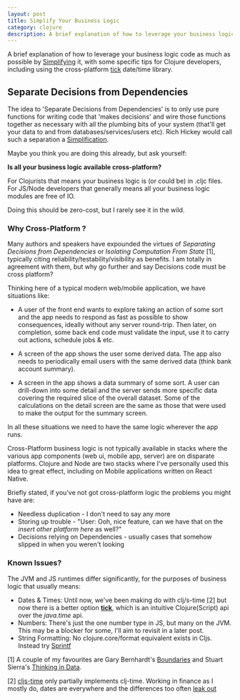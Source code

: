 ```yaml
---
layout: post
title: Simplify Your Business Logic
category: clojure
description: A brief explanation of how to leverage your business logic code as much as possible it, with some specific tips for Clojure developers about using the cross-platform [tick](https://github.com/juxt/tick) date/time library. 
---
```


A brief explanation of how to leverage your business logic code as much as possible by [Simplifying](https://www.infoq.com/presentations/Simple-Made-Easy) it, with some specific tips for Clojure developers,
including using the cross-platform [tick](https://github.com/juxt/tick) date/time library.

## Separate Decisions from Dependencies

The idea to 'Separate Decisions from Dependencies' is to only use pure functions for writing code that 'makes decisions'
and wire those functions together as necessary with all the plumbing bits of your system (that'll get your data to and from databases/services/users etc).
 Rich Hickey would call such a separation a [Simplification](https://www.infoq.com/presentations/Simple-Made-Easy).

Maybe you think you are doing this already, but ask yourself:

__Is all your business logic available cross-platform?__ 

For Clojurists that means your business logic is (or could be) in .cljc files. For 
JS/Node developers that generally means all your business logic modules are free of IO.

Doing this should be zero-cost, but I rarely see it in the wild. 

### Why Cross-Platform ?

Many authors and speakers have expounded the virtues of _Separating Decisions from Dependencies_  or _Isolating Computation From State_ [1], typically
citing reliability/testability/visibility as benefits. I am totally in agreement with them, but why go 
further and say Decisions code must be cross platform?

Thinking here of a typical modern web/mobile application, we have situations like:

* A user of the front end wants to explore taking an action of some sort and the app needs to respond as fast as
possible to show consequences, ideally without any server round-trip. Then later, on completion, some back end code must validate
the input, use it to carry out actions, schedule jobs & etc. 

* A screen of the app shows the user some derived data. The app also needs to periodically email users
with the same derived data (think bank account summary).

* A screen in the app shows a data summary of some sort. A user can drill-down into some detail and the server
sends more specific data covering the required slice of the overall dataset. Some of the calculations on the detail screen are
 the same as those that were used to make the output for the summary screen.

In all these situations we need to have the same logic wherever the app runs. 

Cross-Platform business logic is not typically available in stacks where the various app components (web ui, mobile app, server)
are on disparate platforms. Clojure and Node are two stacks where I've personally used this idea to great effect, including on Mobile applications written on 
React Native.

Briefly stated, if you've not got cross-platform logic the problems you might have are:

* Needless duplication - I don't need to say any more
* Storing up trouble - "User: Ooh, nice feature, can we have that on the _insert other platform here_ as well?"
* Decisions relying on Dependencies - usually cases that somehow slipped in when you weren't looking

### Known Issues?

The JVM and JS runtimes differ significantly, for the purposes of business logic that usually means:

* Dates & Times: Until now, we've been making do with clj/s-time [2] but now there is a better 
option __[tick](https://github.com/juxt/tick)__, which is an intuitive Clojure(Script) api over the *java.time* api. 
* Numbers: There's just the one number type in JS, but many on the JVM. This may be a blocker for some, I'll aim to revisit in a later post.
* String Formatting: No clojure.core/format equivalent exists in Cljs. Instead try [Sprintf](https://github.com/alexei/sprintf.js)


[1] A couple of my favourites are Gary Bernhardt's [Boundaries](https://eventil.com/talks/jYSOmz-gary-bernhardt-boundaries)
 and Stuart Sierra's [Thinking in Data](https://www.infoq.com/presentations/Thinking-in-Data).
 
[2] [cljs-time](https://github.com/andrewmcveigh/cljs-time) only partially implements clj-time. Working in finance as I mostly do, dates are everywhere and the 
differences too often [leak out](https://github.com/andrewmcveigh/cljs-time/issues/92)
